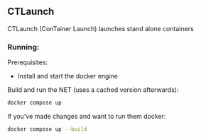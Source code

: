 ## CTLaunch

CTLaunch (ConTainer Launch) launches stand alone containers

### Running:

Prerequisites:

- Install and start the docker engine

Build and run the NET (uses a cached version afterwards):

```sh
docker compose up
```

If you've made changes and want to run them docker:

```sh
docker compose up --build
```
